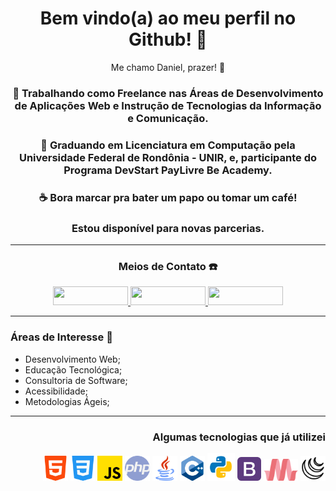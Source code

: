 <center>

# Bem vindo(a) ao meu perfil no Github! :tada:
Me chamo Daniel, prazer! :wave:

### :construction_worker: Trabalhando como Freelance nas Áreas de Desenvolvimento de Aplicações Web e Instrução de Tecnologias da Informação e Comunicação. 

### :rocket:  Graduando em Licenciatura em Computação pela Universidade Federal de Rondônia - UNIR, e, participante do Programa DevStart PayLivre Be Academy.

### :coffee:  Bora marcar pra bater um papo ou tomar um café!
### Estou disponível para novas parcerias.


---
### Meios de Contato :telephone:
<div style="display: inline-block;">
    <a target="_blank" href="https://www.linkedin.com/in/daniel-attias/">
        <img height="30" width="120" src="https://img.shields.io/badge/-LinkedIn-%230077B5?style=for-the-badge&logo=linkedin&logoColor=white">
    </a>
    <a target="_blank" href="https://www.instagram.com/daniel_attias_/">
        <img height="30" width="120" src="https://img.shields.io/badge/-Instagram-%23E4405F?style=for-the-badge&logo=instagram&logoColor=white">
    </a>
    <a target="_blank" href="https://encurtador.com.br/MP017">
        <img height="30" width="120" src="https://img.shields.io/badge/WhatsApp-25D366?style=for-the-badge&logo=whatsapp&logoColor=white">
    </a>
</div>
</center>

---
### Áreas de Interesse :satellite:
- Desenvolvimento Web;
- Educação Tecnológica;
- Consultoria de Software;
- Acessibilidade;
- Metodologias Ágeis;

---
<div style="text-align:right;">

### Algumas tecnologias que já utilizei

<div style="display: inline-block;">
    <img alt="html-5" title="html-5" height="40" width="40" src="./assets/img/html-5.png">
    <img alt="css-3" title="css-3" height="40" width="40" src="./assets/img/css-3.png">
    <img alt="javascript" title="javascript" height="40" width="40" src="./assets/img/js.png">
    <img alt="php" title="php" height="40" width="40" src="./assets/img/php.png">
    <img alt="java" title="java" height="40" width="40" src="./assets/img/java.png">
    <img alt="c/c++" title="c/c++" height="40" width="40" src="./assets/img/cplusplus.png">
    <img alt="python" title="python" height="44" width="44" src="./assets/img/python.png">
    <img alt="bootstrap" title="bootstrap" height="38" width="38" src="./assets/img/bootstrap.png">
    <img alt="materialize" title="materialize" height="35" width="55" src="./assets/img/materialize.png">
    <img alt="jquery" title="jquery" height="40" width="40" src="./assets/img/jquery.png">
</div>
</div>
